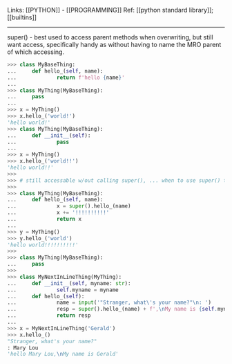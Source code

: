 Links: [[PYTHON]] - [[PROGRAMMING]]
Ref: [[python standard library]]; [[builtins]]

--- 
super() - best used to access parent methods when overwriting, but still want access, specifically handy as without having to name the MRO parent of which accessing. 

```py
>>> class MyBaseThing:
...     def hello_(self, name):
...             return f'hello {name}'
... 
>>> class MyThing(MyBaseThing):
...     pass
... 
>>> x = MyThing()
>>> x.hello_('world!')
'hello world!'
>>> class MyThing(MyBaseThing):
...     def __init__(self):
...             pass
... 
>>> x = MyThing()
>>> x.hello_('world!!')
'hello world!!'
>>> 
>>> # still accessable w/out calling super(), ... when to use super() then?
>>> 
>>> class MyThing(MyBaseThing):
...     def hello_(self, name):
...             x = super().hello_(name)
...             x += '!!!!!!!!!!'
...             return x
... 
>>> y = MyThing()
>>> y.hello_('world')
'hello world!!!!!!!!!!'
>>> 
>>> class MyThing(MyBaseThing):
...		pass
>>> 
>>> class MyNextInLineThing(MyThing):
...     def __init__(self, myname: str):
...             self.myname = myname
...     def hello_(self):
...             name = input('"Stranger, what\'s your name?"\n: ')
...             resp = super().hello_(name) + f',\nMy name is {self.myname}.'
...             return resp 
... 
>>> x = MyNextInLineThing('Gerald')
>>> x.hello_()
"Stranger, what's your name?"
: Mary Lou
'hello Mary Lou,\nMy name is Gerald'
```